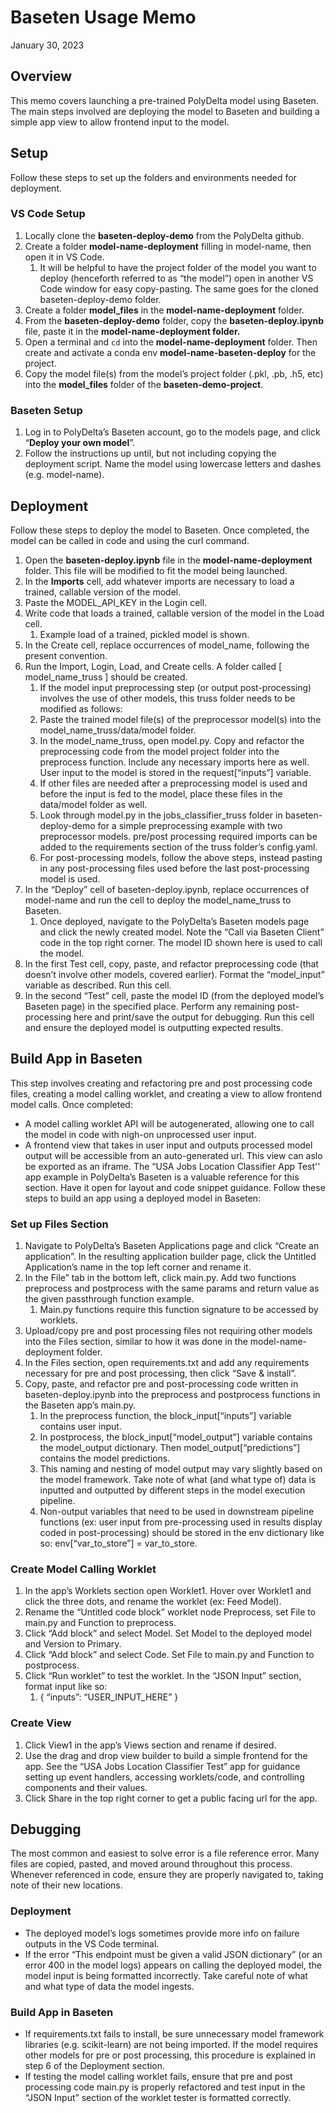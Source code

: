 # Baseten Usage Memo
January 30, 2023

## Overview
This memo covers launching a pre-trained PolyDelta model using Baseten. The main steps involved are deploying the model to Baseten and building a simple app view to allow frontend input to the model.

## Setup
Follow these steps to set up the folders and environments needed for deployment. 

### VS Code Setup
1. Locally clone the **baseten-deploy-demo** from the PolyDelta github.
2. Create a folder **model-name-deployment** filling in model-name, then open it in VS Code.
    1. It will be helpful to have the project folder of the model you want to deploy (henceforth referred to as “the model”) open in another VS Code window for easy copy-pasting. The same goes for the cloned baseten-deploy-demo folder.
3. Create a folder **model_files** in the **model-name-deployment** folder.
4. From the **baseten-deploy-demo** folder, copy the **baseten-deploy.ipynb** file,  paste it in the **model-name-deployment folder.**
5. Open a terminal and `cd` into the **model-name-deployment** folder. Then create and activate a conda env **model-name-baseten-deploy** for the project.
6. Copy the model file(s) from the model’s project folder  (.pkl, .pb, .h5, etc) into the **model_files** folder of the **baseten-demo-project**.

### Baseten Setup
1. Log in to PolyDelta’s Baseten account, go to the models page, and click “**Deploy your own model**”.
2. Follow the instructions up until, but not including copying the deployment script. Name the model using lowercase letters and dashes (e.g. model-name).

## Deployment
Follow these steps to deploy the model to Baseten. Once completed, the model can be called in code and using the curl command.

1. Open the **baseten-deploy.ipynb** file in the **model-name-deployment** folder. This file will be modified to fit the model being launched.
2. In the **Imports** cell, add whatever imports are necessary to load a trained, callable version of the model.
3. Paste the MODEL_API_KEY in the Login cell.
4. Write code that loads a trained, callable version of the model in the Load cell. 
    1. Example load of a trained, pickled model is shown.
5. In the Create cell, replace occurrences of model_name,  following the present convention.
6. Run the Import, Login, Load, and Create cells. A folder called [ model_name_truss ] should be created.
    1. If the model input preprocessing step (or output post-processing) involves the use of other models, this truss folder needs to be modified as follows: 
    2. Paste the trained model file(s) of the preprocessor model(s) into the model_name_truss/data/model folder.
    3. In the model_name_truss, open model.py. Copy and refactor the preprocessing code from the model project folder into the preprocess function. Include any necessary imports here as well. User input to the model is stored in the request[“inputs”] variable.
    4. If other files are needed after a preprocessing model is used and before the input is fed to the model, place these files in the data/model folder as well.
    5. Look through model.py in the jobs_classifier_truss folder in baseten-deploy-demo for a simple preprocessing example with two preprocessor models. pre/post processing required imports can be added to the requirements section of the truss folder’s config.yaml.
    6. For post-processing models, follow the above steps, instead pasting in any post-processing files used before the last post-processing model is used.
7. In the “Deploy” cell of baseten-deploy.ipynb, replace occurrences of model-name and run the cell to deploy the model_name_truss to Baseten.
    1. Once deployed, navigate to the PolyDelta’s Baseten models page and click the newly created model. Note the “Call via Baseten Client” code in the top right corner. The model ID shown here is used to call the model.
8. In the first Test cell, copy, paste, and refactor preprocessing code (that doesn’t involve other models, covered earlier). Format the “model_input” variable as described. Run this cell.
9. In the second “Test” cell, paste the model ID (from the deployed model’s Baseten page) in the specified place. Perform any remaining post-processing here and print/save the output for debugging. Run this cell and ensure the deployed model is outputting expected results.

## Build App in Baseten
This step involves creating and refactoring pre and post processing code files, creating a model calling worklet, and creating a view to allow frontend model calls. Once completed: 
- A model calling worklet API will be autogenerated, allowing one to call the model in code with nigh-on unprocessed user input.
- A frontend view that takes in user input and outputs processed model output will be accessible from an auto-generated url. This view can aslo be exported as an iframe.
The “USA Jobs Location Classifier App Test'' app example in PolyDelta’s Baseten is a valuable reference for this section. Have it open for layout and code snippet guidance. Follow these steps to build an app using a deployed model in Baseten:

### Set up Files Section
1. Navigate to PolyDelta’s Baseten Applications page and click “Create an application”. In the resulting application builder page, click the Untitled Application’s name in the top left corner and rename it.
2. In the File” tab in the bottom left, click main.py. Add two functions preprocess and postprocess with the same params and return value as the given passthrough function example.
    1. Main.py functions require this function signature to be accessed by worklets.
3. Upload/copy pre and post processing files not requiring other models into the Files section, similar to how it was done in the model-name-deployment folder.
4. In the Files section, open requirements.txt and add any requirements necessary for pre and post processing, then click “Save & install”.
5. Copy, paste, and refactor pre and post-processing code written in baseten-deploy.ipynb into the preprocess and postprocess functions in the Baseten app’s main.py. 
    1. In the preprocess function, the block_input[“inputs”] variable contains user input. 
    2. In postprocess, the block_input[“model_output”] variable contains the model_output dictionary. Then model_output[“predictions”] contains the model predictions.
    3. This naming and nesting of model output may vary slightly based on the model framework. Take note of what (and what type of) data is inputted and outputted by different steps in the model execution pipeline.
    4. Non-output variables that need to be used in downstream pipeline functions (ex: user input from pre-processing used in results display coded in post-processing) should be stored in the env dictionary like so: env[“var_to_store”] = var_to_store.

### Create Model Calling Worklet
1. In the app’s Worklets section open Worklet1. Hover over Worklet1 and click the three dots, and rename the worklet (ex: Feed Model).
2. Rename the “Untitled code block” worklet node Preprocess, set File to main.py and Function to preprocess. 
3. Click “Add block” and select Model. Set Model to the deployed model and Version to Primary.
4. Click “Add block” and select Code. Set File to main.py and Function to postprocess.
5. Click “Run worklet” to test the worklet. In the “JSON Input” section, format input like so:
    1. { “inputs”: “USER_INPUT_HERE” }

### Create View
1. Click View1 in the app’s Views section and rename if desired.
2. Use the drag and drop view builder to build a simple frontend for the app. See the “USA Jobs Location Classifier Test”  app for guidance setting up event handlers, accessing worklets/code, and controlling components and their values.
3. Click Share in the top right corner to get a public facing url for the app.

## Debugging
The most common and easiest to solve error is a file reference error. Many files are copied, pasted, and moved around throughout this process. Whenever referenced in code, ensure they are properly navigated to, taking note of their new locations.

### Deployment
- The deployed model’s logs sometimes provide more info on failure outputs in the VS Code terminal.
- If the error “This endpoint must be given a valid JSON dictionary” (or an error 400 in the model logs)  appears on calling the deployed model, the model input is being formatted incorrectly. Take careful note of what and what type of data the model ingests.

### Build App in Baseten
- If requirements.txt fails to install, be sure unnecessary model framework libraries (e.g. scikit-learn) are not being imported. If the model requires other models for pre or post processing, this procedure is explained in step 6 of the Deployment section.
- If testing the model calling worklet fails, ensure that pre and post processing code main.py is properly refactored and test input in the “JSON Input” section of the worklet tester is formatted correctly. 
